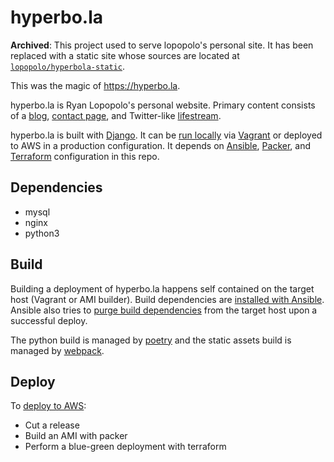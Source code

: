 # hyperbo.la

**Archived**: This project used to serve lopopolo's personal site. It has been
replaced with a static site whose sources are located at
[`lopopolo/hyperbola-static`](https://github.com/lopopolo/hyperbola-static).

This was the magic of <https://hyperbo.la>.

hyperbo.la is Ryan Lopopolo's personal website. Primary content consists of a
[blog](https://hyperbo.la/w/), [contact page](https://hyperbo.la/contact/), and
Twitter-like [lifestream](https://hyperbo.la/lifestream/).

hyperbo.la is built with [Django](https://www.djangoproject.com/). It can be
[run locally](/doc/development.md) via [Vagrant](/Vagrantfile) or deployed to
AWS in a production configuration. It depends on [Ansible](/ansible),
[Packer](/packer), and [Terraform](/terraform) configuration in this repo.

## Dependencies

-   mysql
-   nginx
-   python3

## Build

Building a deployment of hyperbo.la happens self contained on the target host
(Vagrant or AMI builder). Build dependencies are
[installed with Ansible](/ansible/roles/hyperbola-app/tasks/build-setup.yml).
Ansible also tries to
[purge build dependencies](ansible/roles/hyperbola-app/tasks/build-cleanup.yml)
from the target host upon a successful deploy.

The python build is managed by [poetry](https://poetry.eustace.io/) and the
static assets build is managed by [webpack](https://webpack.js.org/).

## Deploy

To [deploy to AWS](/doc/release-process.md):

-   Cut a release
-   Build an AMI with packer
-   Perform a blue-green deployment with terraform

